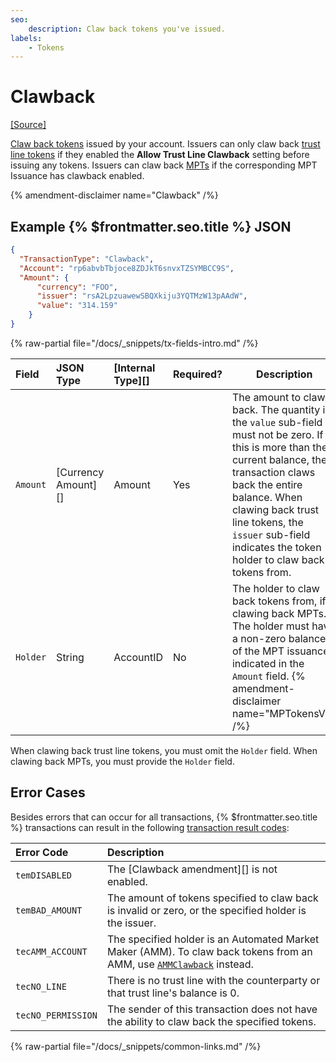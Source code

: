 ```yaml
---
seo:
    description: Claw back tokens you've issued.
labels:
    - Tokens
---
```

# Clawback
[[Source]](https://github.com/XRPLF/rippled/blob/master/src/xrpld/app/tx/detail/Clawback.cpp "Source")

[Claw back tokens](../../../../concepts/tokens/fungible-tokens/clawing-back-tokens.md) issued by your account. Issuers can only claw back [trust line tokens](../../../../concepts/tokens/fungible-tokens/trust-line-tokens.md) if they enabled the **Allow Trust Line Clawback** setting before issuing any tokens. Issuers can claw back [MPTs](../../../../concepts/tokens/fungible-tokens/multi-purpose-tokens.md) if the corresponding MPT Issuance has clawback enabled.

{% amendment-disclaimer name="Clawback" /%}

## Example {% $frontmatter.seo.title %} JSON

```json
{
  "TransactionType": "Clawback",
  "Account": "rp6abvbTbjoce8ZDJkT6snvxTZSYMBCC9S",
  "Amount": {
      "currency": "FOO",
      "issuer": "rsA2LpzuawewSBQXkiju3YQTMzW13pAAdW",
      "value": "314.159"
    }
}
```

{% raw-partial file="/docs/_snippets/tx-fields-intro.md" /%}

| Field              | JSON Type | [Internal Type][] | Required? | Description |
|:-------------------|:----------|:------------------|:----------|-------------|
| `Amount`           | [Currency Amount][]  | Amount | Yes       | The amount to claw back. The quantity in the `value` sub-field must not be zero. If this is more than the current balance, the transaction claws back the entire balance. When clawing back trust line tokens, the `issuer` sub-field indicates the token holder to claw back tokens from.|
| `Holder`           | String    | AccountID         | No        | The holder to claw back tokens from, if clawing back MPTs. The holder must have a non-zero balance of the MPT issuance indicated in the `Amount` field. {% amendment-disclaimer name="MPTokensV1" /%} |

When clawing back trust line tokens, you must omit the `Holder` field. When clawing back MPTs, you must provide the `Holder` field.

## Error Cases

Besides errors that can occur for all transactions, {% $frontmatter.seo.title %} transactions can result in the following [transaction result codes](../transaction-results/index.md):

| Error Code | Description |
|:-----------|:------------|
| `temDISABLED` | The [Clawback amendment][] is not enabled. |
| `temBAD_AMOUNT` | The amount of tokens specified to claw back is invalid or zero, or the specified holder is the issuer. |
| `tecAMM_ACCOUNT` | The specified holder is an Automated Market Maker (AMM). To claw back tokens from an AMM, use [`AMMClawback`](./ammclawback.md) instead. |
| `tecNO_LINE` | There is no trust line with the counterparty or that trust line's balance is 0. |
| `tecNO_PERMISSION` | The sender of this transaction does not have the ability to claw back the specified tokens. |

{% raw-partial file="/docs/_snippets/common-links.md" /%}

